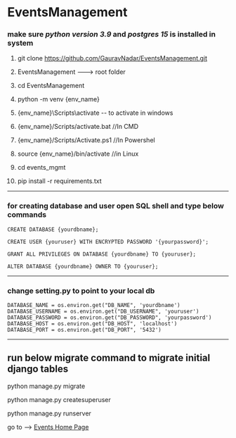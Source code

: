 # EventsManagement

### make sure ***python version 3.9*** and ***postgres 15*** is installed in system

1. git clone https://github.com/GauravNadar/EventsManagement.git

2. EventsManagement  ---> root folder

3. cd EventsManagement

4. python -m venv {env_name} 

5. {env_name}\Scripts\activate -- to activate in windows

6. {env_name}/Scripts/activate.bat //In CMD
 
7. {env_name}/Scripts/Activate.ps1 //In Powershel

8. source {env_name}/bin/activate //in Linux

9. cd events_mgmt

10. pip install -r requirements.txt

---

### for creating database and user open SQL shell and type below commands

`CREATE DATABASE {yourdbname};`

`CREATE USER {youruser} WITH ENCRYPTED PASSWORD '{yourpassword}';`

`GRANT ALL PRIVILEGES ON DATABASE {yourdbname} TO {youruser};`

`ALTER DATABASE {yourdbname} OWNER TO {youruser};`

---

### change setting.py to point to your local db

```
DATABASE_NAME = os.environ.get("DB_NAME", 'yourdbname')
DATABASE_USERNAME = os.environ.get("DB_USERNAME", 'youruser')
DATABASE_PASSWORD = os.environ.get("DB_PASSWORD", 'yourpassword')
DATABASE_HOST = os.environ.get("DB_HOST", 'localhost')
DATABASE_PORT = os.environ.get("DB_PORT", '5432')
```
---

## run below migrate command to migrate initial django tables

python manage.py migrate

python manage.py createsuperuser

python manage.py runserver

go to --> [Events Home Page](http://127.0.0.1:8000/home/)
